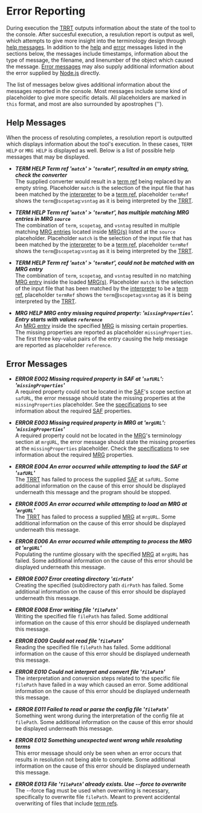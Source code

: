 # Error Reporting
During execution the [TRRT](@) outputs information about the state of the tool to the console. After succesful execution, a resulution report is output as well, which attempts to give more insight into the terminology design through [help messages](#help-messages). In addition to the [help](#help-messages) and [error](#error-messages) messages listed in the sections below, the messages include timestamps, information about the type of message, the filename, and linenumber of the object which caused the message. [Error messages](#error-messages) may also supply additional information about the error supplied by [Node.js](http://nodejs.org/) directly.

The list of messages below gives additional information about the messages reported in the console. Most messages include some kind of placeholder to give more specific details. All placeholders are marked in `this` format, and most are also surrounded by apostrophes ('').


## Help Messages
When the process of resoluting completes, a resolution report is outputted which displays information about the tool's execution. In these cases, `TERM HELP` or `MRG HELP` is displayed as well. Below is a list of possible help messages that may be displayed.

- ***TERM HELP Term ref '`match`' > '`termRef`', resulted in an empty string, check the converter***<br/>
The supplied converter would result in a [term ref](@) being replaced by an empty string. Placeholder `match` is the selection of the input file that has been matched by the [interpreter](customization#interpreter) to be a [term ref](@), placeholder `termRef` shows the `term`@`scopetag`:`vsntag` as it is being interpreted by the [TRRT](@).

- ***TERM HELP Term ref '`match`' > '`termRef`', has multiple matching MRG entries in MRG `source`***<br/>
The combination of `term`, `scopetag`, and `vsntag` resulted in multiple matching [MRG entries](@) located inside [MRG(s)](@) listed at the `source` placeholder. Placeholder `match` is the selection of the input file that has been matched by the [interpreter](customization#interpreter) to be a [term ref](@), placeholder `termRef` shows the `term`@`scopetag`:`vsntag` as it is being interpreted by the [TRRT](@).

- ***TERM HELP Term ref '`match`' > '`termRef`', could not be matched with an MRG entry***<br/>
The combination of `term`, `scopetag`, and `vsntag` resulted in no matching [MRG entry](@) inside the loaded [MRG(s)](@). Placeholder `match` is the selection of the input file that has been matched by the [interpreter](customization#interpreter) to be a [term ref](@), placeholder `termRef` shows the `term`@`scopetag`:`vsntag` as it is being interpreted by the [TRRT](@).

- ***MRG HELP MRG entry missing required property: '`missingProperties`'. Entry starts with values `reference`***<br/>
An [MRG entry](@) inside the specified [MRG](@) is missing certain properties. The missing properties are reported as placeholder `missingProperties`. The first three key-value pairs of the entry causing the help message are reported as placeholder `reference`.

## Error Messages

- ***ERROR E002 Missing required property in SAF at '`safURL`': '`missingProperties`'***<br/>
A required property could not be located in the [SAF](@)'s scope section at `safURL`, the error message should state the missing properties at the `missingProperties` placeholder. See the [specifications](specifications) to see information about the required [SAF](@) properties.

- ***ERROR E003 Missing required property in MRG at '`mrgURL`': '`missingProperties`'***<br/>
A required property could not be located in the [MRG](@)'s terminology section at `mrgURL`, the error message should state the missing properties at the `missingProperties` placeholder. Check the [specifications](specifications) to see information about the required [MRG](@) properties.

- ***ERROR E004 An error occurred while attempting to load the SAF at '`safURL`'***<br/>
The [TRRT](@) has failed to process the supplied [SAF](@) at `safURL`. Some additional information on the cause of this error should be displayed underneath this message and the program should be stopped.

- ***ERROR E005 An error occurred while attempting to load an MRG at '`mrgURL`'***<br/>
The [TRRT](@) has failed to process a supplied [MRG](@) at `mrgURL`. Some additional information on the cause of this error should be displayed underneath this message.

- ***ERROR E006 An error occurred while attempting to process the MRG at '`mrgURL`'***<br/>
Populating the runtime glossary with the specified [MRG](@) at `mrgURL` has failed. Some additional information on the cause of this error should be displayed underneath this message.

- ***ERROR E007 Error creating directory '`dirPath`'***<br/>
Creating the specified (sub)directory path `dirPath` has failed. Some additional information on the cause of this error should be displayed underneath this message.

- ***ERROR E008 Error writing file '`filePath`'***<br/>
Writing the specified file `filePath` has failed. Some additional information on the cause of this error should be displayed underneath this message.

- ***ERROR E009 Could not read file '`filePath`'***<br/>
Reading the specified file `filePath` has failed. Some additional information on the cause of this error should be displayed underneath this message.

- ***ERROR E010 Could not interpret and convert file '`filePath`'***<br/>
The interpretation and conversion steps related to the specific file `filePath` have failed in a way which caused an error. Some additional information on the cause of this error should be displayed underneath this message.

- ***ERROR E011 Failed to read or parse the config file '`filePath`'***<br/>
Something went wrong during the interpretation of the config file at `filePath`. Some additional information on the cause of this error should be displayed underneath this message.

- ***ERROR E012 Something unexpected went wrong while resoluting terms***<br/>
This error message should only be seen when an error occurs that results in resolution not being able to complete. Some additional information on the cause of this error should be displayed underneath this message.

- ***ERROR E013 File '`filePath`' already exists. Use --force to overwrite***<br/>
The --force flag must be used when overwriting is necessary, specifically to overwrite file `filePath`. Meant to prevent accidental overwriting of files that include [term refs](@).